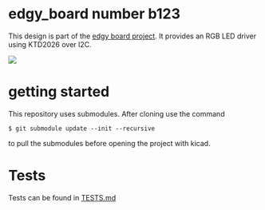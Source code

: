 # edgy_board number b123
This design is part of the [edgy board project](https://github.com/skunkforce/edgy_boards). It provides an RGB LED driver using KTD2026 over I2C. 

![](/board/board.png)

# getting started
This repository uses submodules. After cloning use the command 

```$ git submodule update --init --recursive```

to pull the submodules before opening the project with kicad. 

# Tests
Tests can be found in [TESTS.md](TESTS.md)

